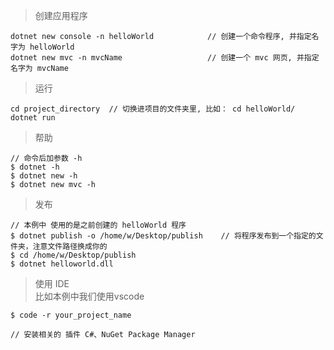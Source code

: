 > 创建应用程序
```
dotnet new console -n helloWorld            // 创建一个命令程序, 并指定名字为 helloWorld
dotnet new mvc -n mvcName                   // 创建一个 mvc 网页, 并指定名字为 mvcName
```
> 运行
```
cd project_directory  // 切换进项目的文件夹里, 比如： cd helloWorld/
dotnet run
```

> 帮助   
```
// 命令后加参数 -h
$ dotnet -h 
$ dotnet new -h
$ dotnet new mvc -h
```

> 发布
```
// 本例中 使用的是之前创建的 helloWorld 程序
$ dotnet publish -o /home/w/Desktop/publish    // 将程序发布到一个指定的文件夹，注意文件路径换成你的
$ cd /home/w/Desktop/publish 
$ dotnet helloworld.dll
```
> 使用 IDE  
比如本例中我们使用vscode 
```
$ code -r your_project_name

// 安装相关的 插件 C#、NuGet Package Manager

```
